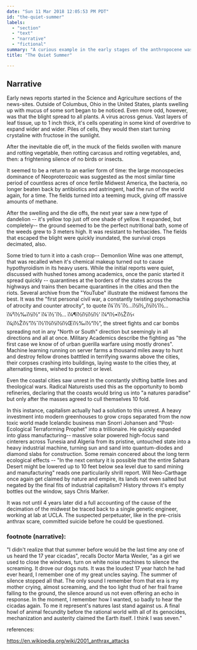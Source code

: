 ```yaml
---
date: "Sun 11 Mar 2018 12:05:53 PM PDT"
id: "the-quiet-summer"
labels:
  - "section"
  - "text"
  - "narrative"
  - "fictional"
summary: "A curious example in the early stages of the anthropocene was the weaponization of nature itself. In earlier, pre-contemporay times, there was the superstition that the sovreign states owned so called \"Earthquake Guns\", and could \"Seed Clouds\" to make them rain. Of course now we know that to be \"Fake News\", in the parlance of the time. Early stages of this included the weaponization of anthrax-- the most famous was in the \"pre-crisis\" era of 2001-2002, which represented the absolute peak of United States of America's final dominance on world bio-power."
title: "The Quiet Summer"

---
```

## Narrative

Early news reports started in the Science and Agriculture sections of the news-sites. Outside of Columbus, Ohio in the United States, plants swelling up with mucus of some sort began to be noticed. Even more odd, however, was that the blight spread to all plants. A virus across genus. Vast layers of leaf tissue, up to 1 inch thick, it's cells operating in some kind of overdrive to expand wider and wider. Piles of cells, they would then start turning crystaline with fructose in the sunlight.

After the inevitable die off, in the muck of the fields swollen with manure and rotting vegetable, then rotting carcasus and rotting vegetables, and, then: a frightening silence of no birds or insects.

It seemed to be a return to an earlier form of time: the large monospecies dominance of Neoproterozoic was suggested as the most similar time period of countless acres of once fertile Midwest America, the bacteria, no longer beaten back by antibiotics and astringent, had the run of the world again, for a time. The fields turned into a teeming muck, giving off massive amounts of methane.

After the swelling and the die offs, the next year saw a new type of dandelion -- it's yellow top just off one shade of yellow. It expanded, but completely-- the ground seemed to be the perfect nutritional bath, some of the weeds grew to 3 meters high. It was resistant to herbacides. The fields that escaped the blight were quickly inundated, the survival crops decimated, also.

Some tried to turn it into a cash crop-- Demonlion Wine was one attempt, that was recalled when it's chemical makeup turned out to cause hypothyroidism in its heavy users. While the initial reports were quiet, discussed with hushed tones among academics, once the panic started it spread quickly -- quarantines at the borders of the states across the highways and trains then became quarantines in the cities and then the riots. Several archive from the "YouTube" illustrate the midwest famons the best. It was the "first personal civil war, a constantly twisting psychomachia of atrocity and counter atrocity", to quote ï¼´ï½ˆï½…ï½ï½„ï½ï½’ï½… ï¼²ï½‰ï½ï½” ï¼´ï½ˆï½… ï¼¶ï½ï½ï½ï½’ ï¼°ï½•ï½Žï½‹ ï¼¡ï½Žï½”ï½ˆï½’ï½ï½ï½ï½Œï½‰ï½“ï½”, the street fights and car bombs spreading not in any "North or South" direction but seemingly in all directions and all at once. Military Academics describe the fighting as "the first case we know of of urban guerilla warfare using mostly drones". Machine learning running on server farms a thousand miles away to hunt and destroy fellow drones batttled in terrifying swarms above the cities, their corpses crashing into buildings, laying waste to the cities they, at alternating times, wished to protect or level.

Even the coastal cities saw unrest in the constantly shifting battle lines and theological wars. Radical Natureists used this as the opportunity to bomb refineries, declaring that the coasts would bring us into "a natures paradise" but only after the masses agreed to cull themselves 10 fold.

In this instance, capitalism actually had a solution to this unrest. A heavy investment into modern greenhouses to grow crops separated from the now toxic world made Icelandic business man Snorri Johansen and "Post-Ecological Terraforming Prophet" into a trillionaire. He quickly expanded into glass manufacturing-- massive solar powered high-focus sand cinterers across Tunesia and Algeria from its pristine, untouched state into a heavy industrial machine, turning sun and sand into quantum-diodes and diamond slabs for construction. Some remain concered about the long term ecological effects -- "In the next century it is possible that the entire Sahara Desert might be lowered up to 10 feet below sea level due to sand mining and manufacturing" reads one particularily shrill report. Will Neo-Carthage once again get claimed by nature and empire, its lands not even salted but negated by the final fits of industrial capitalism? History throws it's empty bottles out the window, says Chris Marker.

It was not until 4 years later did a full accounting of the cause of the decimation of the midwest be traced back to a single genetic engineer, working at lab at UCLA. The suspected perpetuater, like in the pre-crisis anthrax scare, committed suicide before he could be questioned.

### footnote (narrative):
"I didn't realize that that summer before would be the last time any one of us heard the 17 year cicadas", recalls Doctor Marta Wexler, "as a girl we used to close the windows, turn on white noise machines to silence the screaming. It drove our dogs nuts. It was the loudest 17 year hatch he had ever heard, I remember one of my great uncles saying. The summer of silence stopped all that. The only sound I remember from that era is my mother crying, almost screaming, and the too light thud of her frail frame falling to the ground, the silence around us not even offering an echo in response. In the moment, I remember how I wanted, so badly to hear the cicadas again. To me it represent's natures last stand against us. A final howl of animal fecundity before the rational world with all of its genocides, mechanization and austerity claimed the Earth itself. I think I was seven."

references:

https://en.wikipedia.org/wiki/2001_anthrax_attacks
